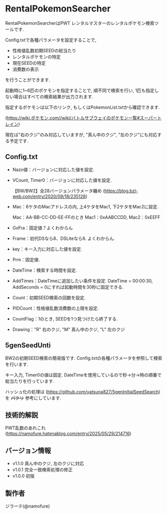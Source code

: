 # RentalPokemonSearcher
RentalPokemonSearcherはPWT レンタルマスターのレンタルポケモン検索ツールです.

Config.txtで各種パラメータを設定することで,
 - 性格値乱数初期SEEDの総当たり
 - レンタルポケモンの特定
 - 現在SEEDの特定
 - 消費数の表示

を行うことができます.

起動時に1~6匹のポケモンを指定することで, 順不同で検索を行い, 1匹も指定しない場合はすべての検索結果が出力されます.

指定するポケモンは以下のリンク, もしくはPokemonList.txtから確認できます.

(https://wiki.ポケモン.com//wiki/バトルサブウェイのポケモン一覧#スーパートレイン)

現在は"右のクジ"のみ対応していますが, "真ん中のクジ", "左のクジ"にも対応する予定です.

## Config.txt
 - Nazo値：バージョンに対応した値を設定.
 - VCount, Timer0：バージョンに対応した値を設定.

    【BW/BW2】全28バージョンパラメータ纏め (https://blog.bzl-web.com/entry/2020/09/18/235128)
 - Mac：6ケタのMacアドレスの内, 上4ケタをMac1, 下2ケタをMac2に設定.

    Mac：AA-BB-CC-DD-EE-FFのとき  Mac1：0xAABCCDD, Mac2：0xEEFF
 - GxFra：固定値？よくわからん
 - Frame：初代DSなら8、DSLiteなら6. よくわからん.
 - key：キー入力に対応した値を設定.
 - Prm：固定値.

 - DateTime：検索する時間を設定.
 - AddTimes：DateTimeに追加したい条件を設定. DateTime = 00:00:30, AddSeconds = 0にすれば起動時間を30秒に固定できる.
 - Count：初期SEED検索の回数を設定.
 - PIDCount：性格値乱数消費数の上限を設定.
 - CountFlag：1のとき, SEEDを1つ見つけたら終了する.
 - Drawing："R" 右のクジ, "M" 真ん中のクジ, "L" 左のクジ

## 5genSeedUnti
BW2の初期SEED検索の簡易版です. 
Config.txtの各種パラメータを参照して検索を行います.

キー入力, Timer0の値は固定. DateTimeを使用しているので秒→分→時の順番で総当たりを行っています.

ハッシュ化の処理は (https://github.com/yatsuna827/5genInitialSeedSearch) を ~~パクリ~~ 参考にしています.

## 技術的解説
PWT乱数のあれこれ (https://namofure.hatenablog.com/entry/2025/05/29/214716)

## バージョン情報
 - v1.1.0 真ん中のクジ, 左のクジに対応
 - v1.0.1 完全一致検索処理の修正
 - v1.0.0 初版

## 製作者
ジラーテ(@namofure)
